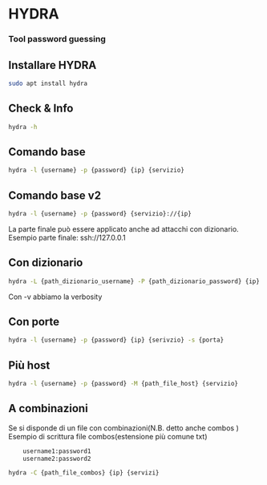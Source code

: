 # HYDRA

### Tool password guessing 

## Installare HYDRA 

```bash
sudo apt install hydra
```

## Check & Info 

```bash
hydra -h
```

## Comando base 

```bash
hydra -l {username} -p {password} {ip} {servizio}
```

## Comando base v2

```bash
hydra -l {username} -p {password} {servizio}://{ip}
```

La parte finale può essere applicato anche ad attacchi con dizionario.
Esempio parte finale: 
ssh://127.0.0.1


## Con dizionario 

```bash
hydra -L {path_dizionario_username} -P {path_dizionario_password} {ip} {servizio} -v
```

Con -v abbiamo la verbosity


## Con porte 

```bash
hydra -l {username} -p {password} {ip} {serivzio} -s {porta}
```

## Più host

```bash
hydra -l {username} -p {password} -M {path_file_host} {servizio}
```

## A combinazioni 

Se si disponde di un file con combinazioni(N.B. detto anche combos )
Esempio di scrittura file combos(estensione più comune txt)

```bash
    username1:password1
    username2:password2
```

```bash
hydra -C {path_file_combos} {ip} {servizi}
```

